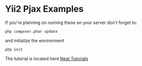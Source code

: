 Yii2 Pjax Examples
================================

If you're planning on running these on your server don't forget to:
~~~
php composer.phar update
~~~
and initialize the environment
~~~
php init
~~~

The tutorial is located here [Neat Tutorials](http://blog.neattutorials.com/angularjs-and-yii2-part-2-authentication/)